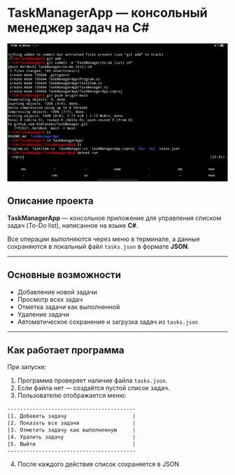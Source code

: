 # TaskManagerApp — консольный менеджер задач на C#

![Demo](./misc/Screen_Recording_20251023_113856_Termux.gif)

## Описание проекта

**TaskManagerApp** — консольное приложение для управления списком задач (To-Do list), написанное на языке **C#**.

Все операции выполняются через меню в терминале, а данные сохраняются в локальный файл `tasks.json` в формате **JSON**.

---

## Основные возможности

+ Добавление новой задачи
+ Просмотр всех задач
+ Отметка задачи как выполненной
+ Удаление задачи
+ Автоматическое сохранение и загрузка задач из `tasks.json`

---

## Как работает программа

При запуске:
1. Программа проверяет наличие файла `tasks.json`.
2. Если файла нет — создаётся пустой список задач.
3. Пользователю отображается меню:
```
-----------------------------------------
|1. Добавить задачу                     |
|2. Показать все задачи                 |
|3. Отметить задачу как выполненную     |
|4. Удалить задачу                      |
|5. Выйти                               |
-----------------------------------------
```
4. После каждого действия список сохраняется в JSON

